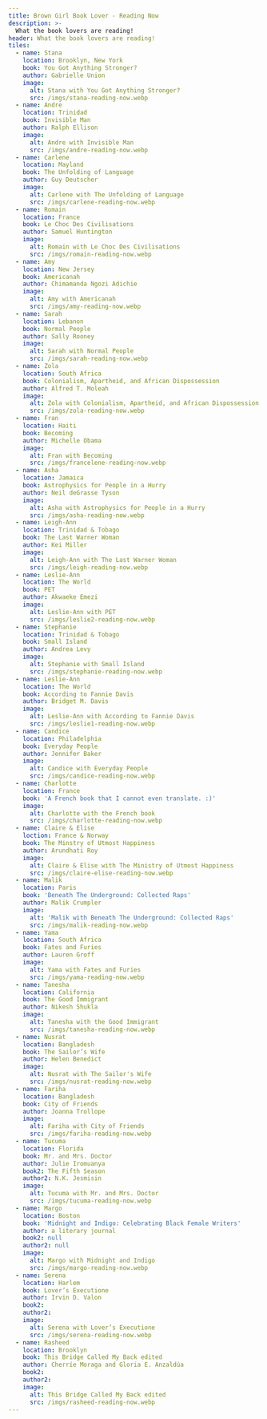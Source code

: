 ```yaml
---
title: Brown Girl Book Lover - Reading Now
description: >-
  What the book lovers are reading!
header: What the book lovers are reading!
tiles:
  - name: Stana
    location: Brooklyn, New York
    book: You Got Anything Stronger?
    author: Gabrielle Union
    image: 
      alt: Stana with You Got Anything Stronger?
      src: /imgs/stana-reading-now.webp
  - name: Andre
    location: Trinidad
    book: Invisible Man
    author: Ralph Ellison
    image:
      alt: Andre with Invisible Man
      src: /imgs/andre-reading-now.webp
  - name: Carlene
    location: Mayland
    book: The Unfolding of Language
    author: Guy Deutscher
    image: 
      alt: Carlene with The Unfolding of Language
      src: /imgs/carlene-reading-now.webp
  - name: Romain
    location: France
    book: Le Choc Des Civilisations
    author: Samuel Huntington
    image:
      alt: Romain with Le Choc Des Civilisations
      src: /imgs/romain-reading-now.webp
  - name: Amy
    location: New Jersey
    book: Americanah
    author: Chimamanda Ngozi Adichie
    image:
      alt: Amy with Americanah
      src: /imgs/amy-reading-now.webp
  - name: Sarah
    location: Lebanon
    book: Normal People
    author: Sally Rooney
    image:
      alt: Sarah with Normal People
      src: /imgs/sarah-reading-now.webp
  - name: Zola
    location: South Africa
    book: Colonialism, Apartheid, and African Dispossession
    author: Alfred T. Moleah
    image:
      alt: Zola with Colonialism, Apartheid, and African Dispossession
      src: /imgs/zola-reading-now.webp
  - name: Fran
    location: Haiti
    book: Becoming
    author: Michelle Obama
    image:
      alt: Fran with Becoming
      src: /imgs/francelene-reading-now.webp
  - name: Asha
    location: Jamaica
    book: Astrophysics for People in a Hurry
    author: Neil deGrasse Tyson
    image:
      alt: Asha with Astrophysics for People in a Hurry
      src: /imgs/asha-reading-now.webp
  - name: Leigh-Ann
    location: Trinidad & Tobago
    book: The Last Warner Woman
    author: Kei Miller
    image:
      alt: Leigh-Ann with The Last Warner Woman
      src: /imgs/leigh-reading-now.webp
  - name: Leslie-Ann
    location: The World
    book: PET
    author: Akwaeke Emezi
    image:
      alt: Leslie-Ann with PET
      src: /imgs/leslie2-reading-now.webp
  - name: Stephanie
    location: Trinidad & Tobago
    book: Small Island
    author: Andrea Levy
    image:
      alt: Stephanie with Small Island
      src: /imgs/stephanie-reading-now.webp
  - name: Leslie-Ann
    location: The World
    book: According to Fannie Davis
    author: Bridget M. Davis
    image:
      alt: Leslie-Ann with According to Fannie Davis
      src: /imgs/leslie1-reading-now.webp
  - name: Candice
    location: Philadelphia
    book: Everyday People
    author: Jennifer Baker
    image:
      alt: Candice with Everyday People
      src: /imgs/candice-reading-now.webp
  - name: Charlotte
    location: France
    book: 'A French book that I cannot even translate. :)'
    image:
      alt: Charlotte with the French book
      src: /imgs/charlotte-reading-now.webp
  - name: Claire & Elise
    loction: France & Norway
    book: The Minstry of Utmost Happiness
    author: Arundhati Roy
    image:
      alt: Claire & Elise with The Ministry of Utmost Happiness
      src: /imgs/claire-elise-reading-now.webp
  - name: Malik
    location: Paris
    book: 'Beneath The Underground: Collected Raps'
    author: Malik Crumpler
    image:
      alt: 'Malik with Beneath The Underground: Collected Raps'
      src: /imgs/malik-reading-now.webp
  - name: Yama
    location: South Africa
    book: Fates and Furies
    author: Lauren Groff
    image:
      alt: Yama with Fates and Furies
      src: /imgs/yama-reading-now.webp
  - name: Tanesha
    location: California
    book: The Good Immigrant
    author: Nikesh Shukla
    image:
      alt: Tanesha with the Good Immigrant
      src: /imgs/tanesha-reading-now.webp
  - name: Nusrat
    location: Bangladesh
    book: The Sailor’s Wife
    author: Helen Benedict
    image:
      alt: Nusrat with The Sailor's Wife
      src: /imgs/nusrat-reading-now.webp
  - name: Fariha
    location: Bangladesh
    book: City of Friends
    author: Joanna Trollope
    image:
      alt: Fariha with City of Friends
      src: /imgs/fariha-reading-now.webp
  - name: Tucuma
    location: Florida
    book: Mr. and Mrs. Doctor
    author: Julie Iromuanya
    book2: The Fifth Season
    author2: N.K. Jesmisin
    image:
      alt: Tucuma with Mr. and Mrs. Doctor
      src: /imgs/tucuma-reading-now.webp
  - name: Margo
    location: Boston
    book: 'Midnight and Indigo: Celebrating Black Female Writers'
    author: a literary journal
    book2: null
    author2: null
    image:
      alt: Margo with Midnight and Indigo
      src: /imgs/margo-reading-now.webp
  - name: Serena
    location: Harlem
    book: Lover’s Executione
    author: Irvin D. Valon
    book2:
    author2:
    image:
      alt: Serena with Lover’s Executione
      src: /imgs/serena-reading-now.webp
  - name: Rasheed
    location: Brooklyn
    book: This Bridge Called My Back edited
    author: Cherríe Moraga and Gloria E. Anzaldúa
    book2:
    author2:
    image:
      alt: This Bridge Called My Back edited
      src: /imgs/rasheed-reading-now.webp
---
```

